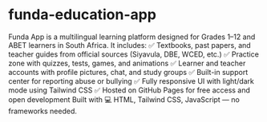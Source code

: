 # funda-education-app
Funda App is a multilingual learning platform designed for Grades 1–12 and ABET learners in South Africa. It includes:  ✅ Textbooks, past papers, and teacher guides from official sources (Siyavula, DBE, WCED, etc.)   ✅ Practice zone with quizzes, tests, games, and animations   ✅ Learner and teacher accounts with profile pictures, chat, and study groups   ✅ Built-in support center for reporting abuse or bullying   ✅ Fully responsive UI with light/dark mode using Tailwind CSS   ✅ Hosted on GitHub Pages for free access and open development  Built with 💻 HTML, Tailwind CSS, JavaScript — no frameworks needed.
